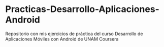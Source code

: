 # Practicas-Desarrollo-Aplicaciones-Android
 Repositorio con mis ejercicios de práctica del curso Desarrollo de Aplicaciones Móviles con Android de UNAM Coursera

